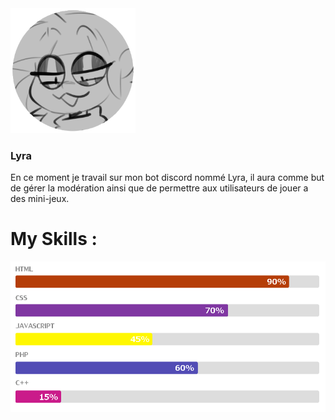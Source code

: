 <img style="height:200px; with:200px;" src="Lyra.png">
<h3>Lyra</h3>
<p>En ce moment je travail sur mon bot discord nommé Lyra, il aura comme but de gérer la modération ainsi que de permettre aux utilisateurs de jouer a des mini-jeux.</p>
<h1>My Skills :</h1>
<img style="with:200px;" src="Myskills7.png">
<!--
**Woulfty/Woulfty** is a ✨ _special_ ✨ repository because its `README.md` (this file) appears on your GitHub profile.

Here are some ideas to get you started:

- 🔭 I’m currently working on ...
- 🌱 I’m currently learning ...
- 👯 I’m looking to collaborate on ...
- 🤔 I’m looking for help with ...
- 💬 Ask me about ...
- 📫 How to reach me: ...
- 😄 Pronouns: ...
- ⚡ Fun fact: ...
-->
